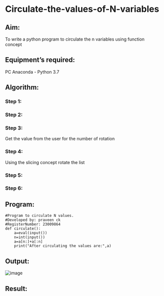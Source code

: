 # Circulate-the-values-of-N-variables
## Aim:
To write a python program to circulate the n variables using function concept
## Equipment’s required:
PC
Anaconda - Python 3.7
## Algorithm: 
### Step 1: 
### Step 2: 
### Step 3: 
Get the value from the user for the number of rotation
### Step 4: 
Using the slicing concept rotate the list

### Step 5: 
### Step 6: 
## Program:
```
#Program to circulate N values.
#Developed by: praveen ck
#RegisterNumber: 23009864
def circulate():
    a=eval(input())
    n=int(input())
    a=a[n:]+a[:n]
    print("After circulating the values are:",a)
``` 
## Output:
![image](https://github.com/praveenck23009864/Circulate-the-values-of-N-variables/assets/141472050/ac201d6a-e3b5-4eac-a41d-b6a6667c9370)

## Result:
